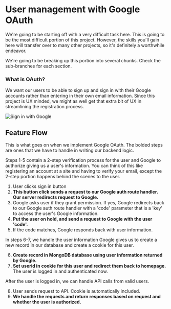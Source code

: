 # User management with Google OAuth

We're going to be starting off with a very difficult task here. This is going to be the most difficult portion of this project. However, the skills you'll gain here will transfer over to many other projects, so it's definitely a worthwhile endeavor. 

We're going to be breaking up this portion into several chunks. Check the sub-branches for each section.

### What is OAuth?
We want our users to be able to sign up and sign in with their Google accounts rather than entering in their own email information. Since this project is UX minded, we might as well get that extra bit of UX in streamlining the registration process.

![Sign in with Google](../Google_OAuth_signup.png)

## Feature Flow
This is what goes on when we implement Google OAuth.
The bolded steps are ones that we have to handle in writing our backend logic.

Steps 1-5 contain a 2-step verification process for the user and Google to authorize giving us a user's information. You can think of this like registering an account at a site and having to verify your email, except the 2-step portion happens behind the scenes to the user. 

1. User clicks sign in button
2. **This button click sends a request to our Google auth route handler. Our server redirects request to Google.**
3. Google asks user if they grant permission. If yes, Google redirects back to our Google auth route handler with a 'code' parameter that is a 'key' to access the user's Google information.
4. **Put the user on hold, and send a request to Google with the user 'code'.**
5. If the code matches, Google responds back with user information.

In steps 6-7, we handle the user information Google gives us to create a new record in our database and create a cookie for this user.

6. **Create record in MongoDB database using user information returned by Google.**
7. **Set userid in cookie for this user and redirect them back to homepage.** The user is logged in and authenticated now.

After the user is logged in, we can handle API calls from valid users.

8. User sends request to API. Cookie is automatically included.
9. **We handle the requests and return responses based on request and whether the user is authorized.**

